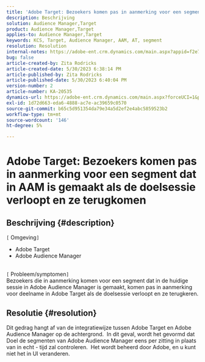 ```yaml
---
title: 'Adobe Target: Bezoekers komen pas in aanmerking voor een segment dat in AAM is gemaakt als de doelsessie verloopt en ze terugkomen.'
description: Beschrijving
solution: Audience Manager,Target
product: Audience Manager,Target
applies-to: Audience Manager,Target
keywords: KCS, Target, Audience Manager, AAM, AT, segment
resolution: Resolution
internal-notes: https://adobe-ent.crm.dynamics.com/main.aspx?appid=f2e74f34-7119-ea11-a811-000d3a5936c5&forceUCI=1&newWindow=true&pagetype=entityrecord&etn=knowledgearticle&id=45e8e885-2b47-e911-a952-000d3a34ebb5
bug: false
article-created-by: Zita Rodricks
article-created-date: 5/30/2023 6:38:14 PM
article-published-by: Zita Rodricks
article-published-date: 5/30/2023 6:40:04 PM
version-number: 2
article-number: KA-20535
dynamics-url: https://adobe-ent.crm.dynamics.com/main.aspx?forceUCI=1&pagetype=entityrecord&etn=knowledgearticle&id=0088281f-19ff-ed11-8f6e-6045bd0063aa
exl-id: 1d72d663-eda6-4888-ac7e-ac39659c0570
source-git-commit: b65c5d951354da79e34a5d2ef2e4abc5859523b2
workflow-type: tm+mt
source-wordcount: '146'
ht-degree: 5%

---
```


# Adobe Target: Bezoekers komen pas in aanmerking voor een segment dat in AAM is gemaakt als de doelsessie verloopt en ze terugkomen

## Beschrijving {#description}

`[` Omgeving`]` <br>
- Adobe Target
- Adobe Audience Manager

<br>`[` Probleem/symptomen`]` <br>
Bezoekers die in aanmerking komen voor een segment dat in de huidige sessie in Adobe Audience Manager is gemaakt, komen pas in aanmerking voor deelname in Adobe Target als de doelsessie verloopt en ze terugkeren.


## Resolutie {#resolution}


Dit gedrag hangt af van de integratiewijze tussen Adobe Target en Adobe Audience Manager op de achtergrond.  In dit geval, wordt het gevormd dat Doel de segmenten van Adobe Audience Manager eens per zitting in plaats van in echt - tijd zal controleren.  Het wordt beheerd door Adobe, en u kunt niet het in UI veranderen.

